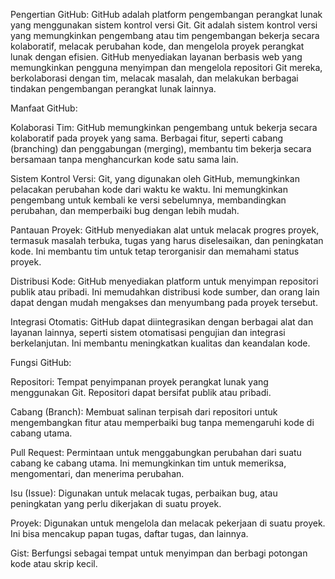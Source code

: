 Pengertian GitHub:
GitHub adalah platform pengembangan perangkat lunak yang menggunakan sistem kontrol versi Git. Git adalah sistem kontrol versi yang memungkinkan pengembang atau tim pengembangan bekerja secara kolaboratif, melacak perubahan kode, dan mengelola proyek perangkat lunak dengan efisien. GitHub menyediakan layanan berbasis web yang memungkinkan pengguna menyimpan dan mengelola repositori Git mereka, berkolaborasi dengan tim, melacak masalah, dan melakukan berbagai tindakan pengembangan perangkat lunak lainnya.

Manfaat GitHub:

Kolaborasi Tim: GitHub memungkinkan pengembang untuk bekerja secara kolaboratif pada proyek yang sama. Berbagai fitur, seperti cabang (branching) dan penggabungan (merging), membantu tim bekerja secara bersamaan tanpa menghancurkan kode satu sama lain.

Sistem Kontrol Versi: Git, yang digunakan oleh GitHub, memungkinkan pelacakan perubahan kode dari waktu ke waktu. Ini memungkinkan pengembang untuk kembali ke versi sebelumnya, membandingkan perubahan, dan memperbaiki bug dengan lebih mudah.

Pantauan Proyek: GitHub menyediakan alat untuk melacak progres proyek, termasuk masalah terbuka, tugas yang harus diselesaikan, dan peningkatan kode. Ini membantu tim untuk tetap terorganisir dan memahami status proyek.

Distribusi Kode: GitHub menyediakan platform untuk menyimpan repositori publik atau pribadi. Ini memudahkan distribusi kode sumber, dan orang lain dapat dengan mudah mengakses dan menyumbang pada proyek tersebut.

Integrasi Otomatis: GitHub dapat diintegrasikan dengan berbagai alat dan layanan lainnya, seperti sistem otomatisasi pengujian dan integrasi berkelanjutan. Ini membantu meningkatkan kualitas dan keandalan kode.

Fungsi GitHub:

Repositori: Tempat penyimpanan proyek perangkat lunak yang menggunakan Git. Repositori dapat bersifat publik atau pribadi.

Cabang (Branch): Membuat salinan terpisah dari repositori untuk mengembangkan fitur atau memperbaiki bug tanpa memengaruhi kode di cabang utama.

Pull Request: Permintaan untuk menggabungkan perubahan dari suatu cabang ke cabang utama. Ini memungkinkan tim untuk memeriksa, mengomentari, dan menerima perubahan.

Isu (Issue): Digunakan untuk melacak tugas, perbaikan bug, atau peningkatan yang perlu dikerjakan di suatu proyek.

Proyek: Digunakan untuk mengelola dan melacak pekerjaan di suatu proyek. Ini bisa mencakup papan tugas, daftar tugas, dan lainnya.

Gist: Berfungsi sebagai tempat untuk menyimpan dan berbagi potongan kode atau skrip kecil.
